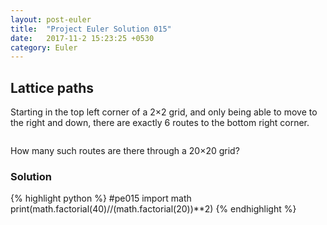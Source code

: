 ```yaml
---
layout: post-euler
title:  "Project Euler Solution 015"
date:   2017-11-2 15:23:25 +0530
category: Euler
---
```


<h2>Lattice paths</h2>
<div><p>Starting in the top left corner of a 2×2 grid, and only being able to move to the right and down, there are exactly 6 routes to the bottom right corner.</p><div><img/></div><p>How many such routes are there through a 20×20 grid?</p></div>

### Solution

{% highlight python %}
#pe015
import math
print(math.factorial(40)//(math.factorial(20))**2)
{% endhighlight %}
